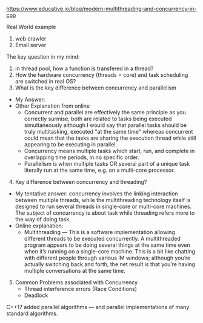 https://www.educative.io/blog/modern-multithreading-and-concurrency-in-cpp

Real World example
1. web crawler
2. Email server

The key question in my mind:
1. in thread pool, how a function is transfered in a thread?
2. How the hardware concurrency (threads = core) and task scheduling are switched in real OS?
3.  What is the key difference between concurrency and parallelism
   * My Answer: 
   * Other Explanation from online
      * Concurrent and parallel are effectively the same principle as you correctly surmise, both are related to tasks being executed 
        simultaneously although I would say that parallel tasks should be truly multitasking, executed "at the same time" 
        whereas concurrent could mean that the tasks are sharing the execution thread while still appearing to be executing in parallel.
      * Concurrency means multiple tasks which start, run, and complete in overlapping time periods, in no specific order. 
      * Parallelism is when multiple tasks OR several part of a unique task literally run at the same time, e.g. on a multi-core processor.


4.  Key difference between concurrency and threading?
  * My tentative answer: concurrency involves the linking interaction between multiple threads, while the multithreading technology itself is designed to run several threads in single-core or multi-core machines. The subject of concurrency is about task while threading refers more to the way of doing task.   
  * Online explanation: 
     *  Multithreading — This is a software implementation allowing different threads to be executed concurrently. 
        A multithreaded program appears to be doing several things at the same time even when it’s running on a single-core machine. 
        This is a bit like chatting with different people through various IM windows; although you’re actually switching back and forth, 
        the net result is that you’re having multiple conversations at the same time.


 5. Common Problems associated with Concurrency
    * Thread interference errors (Race Conditions)
    * Deadlock

C++17 added parallel algorithms — and parallel implementations of many standard algorithms.
